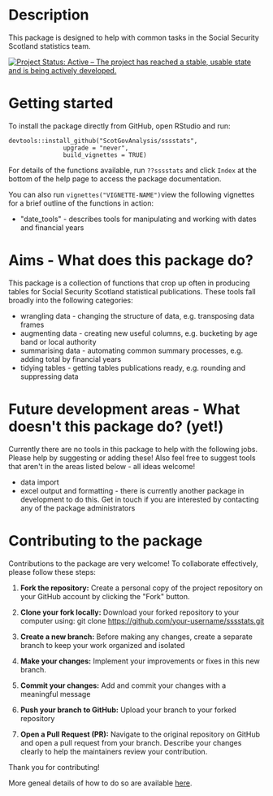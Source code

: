 # Description

This package is designed to help with common tasks in the Social
Security Scotland statistics team.

[![Project Status: Active – The project has reached a stable, usable state and is being actively developed.](https://www.repostatus.org/badges/latest/active.svg)](https://www.repostatus.org/#active)


# Getting started

To install the package directly from GitHub, open RStudio and run:

    devtools::install_github("ScotGovAnalysis/sssstats",
                   upgrade = "never",
                   build_vignettes = TRUE)

For details of the functions available, run `??sssstats` and click
`Index` at the bottom of the help page to access the package
documentation. 

You can also run `vignettes("VIGNETTE-NAME")`view the following vignettes for a brief
outline of the functions in action:
* "date_tools" - describes tools for manipulating and working with dates and financial years

# Aims - What does this package do?

This package is a collection of functions that crop up often in producing tables
for Social Security Scotland statistical publications. These tools fall broadly 
into the following categories:

* wrangling data - changing the structure of data, e.g. transposing data frames
* augmenting data - creating new useful columns, e.g. bucketing by age band or local authority
* summarising data - automating common summary processes, e.g. adding total by financial years
* tidying tables - getting tables publications ready, e.g. rounding and suppressing data 

# Future development areas - What doesn't this package do? (yet!)

Currently there are no tools in this package to help with the following jobs. Please help by 
suggesting or adding these! Also feel free to suggest tools that aren't in the areas listed 
below - all ideas welcome!

* data import
* excel output and formatting - there is currently another package in development 
to do this. Get in touch if you are interested by contacting any of the package administrators


# Contributing to the package

Contributions to the package are very welcome! To collaborate effectively, please follow these steps:

1. **Fork the repository:** Create a personal copy of the project repository on your GitHub account by clicking the "Fork" button.

2. **Clone your fork locally:** Download your forked repository to your computer using: git clone https://github.com/your-username/sssstats.git

3. **Create a new branch:** Before making any changes, create a separate branch to keep your work organized and isolated

4. **Make your changes:** Implement your improvements or fixes in this new branch.

5. **Commit your changes:** Add and commit your changes with a meaningful message

6. **Push your branch to GitHub:** Upload your branch to your forked repository

7. **Open a Pull Request (PR):** Navigate to the original repository on GitHub and open a pull request from your branch. Describe your changes clearly to help the maintainers review your contribution.

Thank you for contributing!



More geneal details of how to do so are available
[here](https://docs.github.com/en/pull-requests/collaborating-with-pull-requests/proposing-changes-to-your-work-with-pull-requests/creating-a-pull-request).
